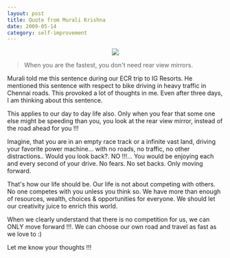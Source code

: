 ```yaml
---
layout: post
title: Quote from Murali Krishna
date: 2009-05-14
category: self-improvement
---
```



<div style="text-align: center;">
	<img src="{{site.url}}/img/driving-motorcycle-sunrise.jpg"/>
</div>  

> When you are the fastest, you don't need rear view mirrors.  

Murali told me this sentence during our ECR trip to IG Resorts. He mentioned this sentence with respect to bike driving in heavy traffic in Chennai roads. This provoked a lot of thoughts in me. Even after three days, I am thinking about this sentence.  

This applies to our day to day life also. Only when you fear that some one else might be speeding than you, you look at the rear view mirror, instead of the road ahead for you !!!  

Imagine, that you are in an empty race track or a infinite vast land, driving your favorite power machine... with no roads, no traffic, no other distractions.. Would you look back?. NO !!!... You would be enjoying each and every second of your drive. No fears. No set backs. Only moving forward.  

That's how our life should be. Our life is not about competing with others. No one competes with you unless you think so. We have more than enough of resources, wealth, choices & opportunities for everyone. We should let our creativity juice to enrich this world.  

When we clearly understand that there is no competition for us, we can ONLY move forward !!!. We can choose our own road and travel as fast as we love to :)  

Let me know your thoughts !!!  

